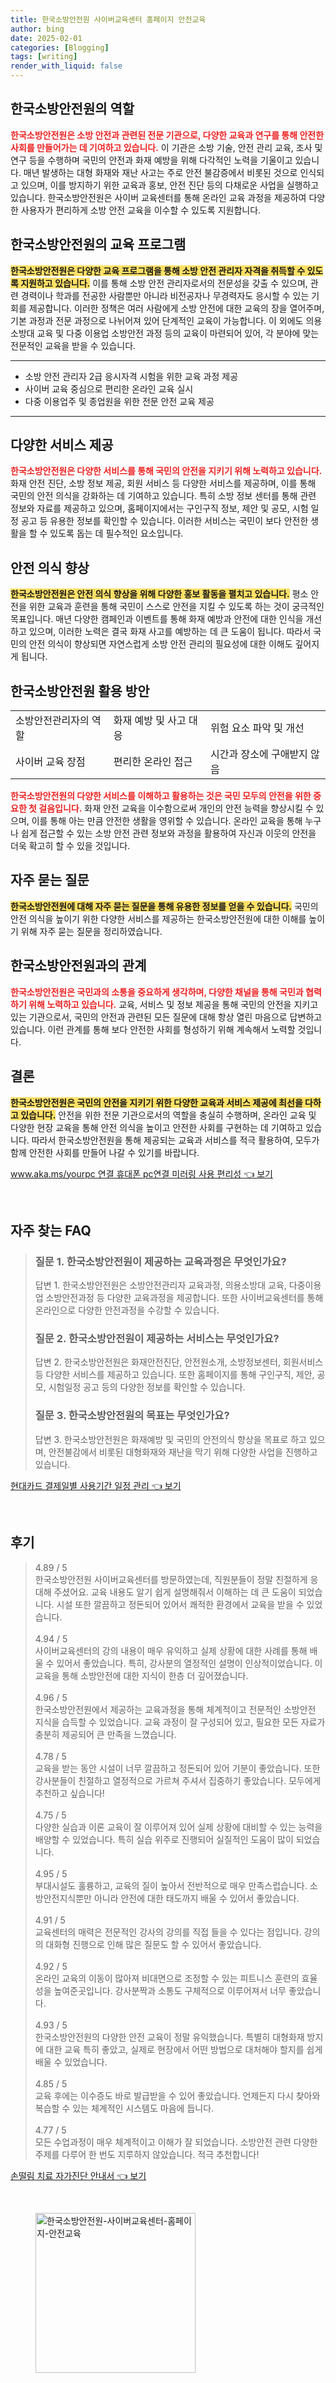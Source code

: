 ```yaml
---
title: 한국소방안전원 사이버교육센터 홈페이지 안전교육
author: bing
date: 2025-02-01
categories: [Blogging]
tags: [writing]
render_with_liquid: false
---
```



<h2 id='한국소방안전원의 역할'>한국소방안전원의 역할</h2>

<p><b><span style="color: #ee2323;">한국소방안전원은 소방 안전과 관련된 전문 기관으로, 다양한 교육과 연구를 통해 안전한 사회를 만들어가는 데 기여하고 있습니다.</span></b> 이 기관은 소방 기술, 안전 관리 교육, 조사 및 연구 등을 수행하며 국민의 안전과 화재 예방을 위해 다각적인 노력을 기울이고 있습니다. 매년 발생하는 대형 화재와 재난 사고는 주로 안전 불감증에서 비롯된 것으로 인식되고 있으며, 이를 방지하기 위한 교육과 홍보, 안전 진단 등의 다채로운 사업을 실행하고 있습니다. 한국소방안전원은 사이버 교육센터를 통해 온라인 교육 과정을 제공하여 다양한 사용자가 편리하게 소방 안전 교육을 이수할 수 있도록 지원합니다.</p>

<h2 id='한국소방안전원의 교육 프로그램'>한국소방안전원의 교육 프로그램</h2>

<p><b><span style="background-color: #ffe066;">한국소방안전원은 다양한 교육 프로그램을 통해 소방 안전 관리자 자격을 취득할 수 있도록 지원하고 있습니다.</span></b> 이를 통해 소방 안전 관리자로서의 전문성을 갖출 수 있으며, 관련 경력이나 학과를 전공한 사람뿐만 아니라 비전공자나 무경력자도 응시할 수 있는 기회를 제공합니다. 이러한 정책은 여러 사람에게 소방 안전에 대한 교육의 장을 열어주며, 기본 과정과 전문 과정으로 나뉘어져 있어 단계적인 교육이 가능합니다. 이 외에도 의용소방대 교육 및 다중 이용업 소방안전 과정 등의 교육이 마련되어 있어, 각 분야에 맞는 전문적인 교육을 받을 수 있습니다.</p>

<hr />

<ul>
    <li>소방 안전 관리자 2급 응시자격 시험을 위한 교육 과정 제공</li>
    <li>사이버 교육 중심으로 편리한 온라인 교육 실시</li>
    <li>다중 이용업주 및 종업원을 위한 전문 안전 교육 제공</li>
</ul>

<hr />

<h2 id='다양한 서비스 제공'>다양한 서비스 제공</h2>

<p><b><span style="color: #ee2323;">한국소방안전원은 다양한 서비스를 통해 국민의 안전을 지키기 위해 노력하고 있습니다.</span></b> 화재 안전 진단, 소방 정보 제공, 회원 서비스 등 다양한 서비스를 제공하며, 이를 통해 국민의 안전 의식을 강화하는 데 기여하고 있습니다. 특히 소방 정보 센터를 통해 관련 정보와 자료를 제공하고 있으며, 홈페이지에서는 구인구직 정보, 제안 및 공모, 시험 일정 공고 등 유용한 정보를 확인할 수 있습니다. 이러한 서비스는 국민이 보다 안전한 생활을 할 수 있도록 돕는 데 필수적인 요소입니다.</p>

<h2 id='안전 의식 향상'>안전 의식 향상</h2>

<p><b><span style="background-color: #ffe066;">한국소방안전원은 안전 의식 향상을 위해 다양한 홍보 활동을 펼치고 있습니다.</span></b> 평소 안전을 위한 교육과 훈련을 통해 국민이 스스로 안전을 지킬 수 있도록 하는 것이 궁극적인 목표입니다. 매년 다양한 캠페인과 이벤트를 통해 화재 예방과 안전에 대한 인식을 개선하고 있으며, 이러한 노력은 결국 화재 사고를 예방하는 데 큰 도움이 됩니다. 따라서 국민의 안전 의식이 향상되면 자연스럽게 소방 안전 관리의 필요성에 대한 이해도 깊어지게 됩니다.</p>

<h2 id='한국소방안전원 활용 방안'>한국소방안전원 활용 방안</h2>

<table>
    <tr>
        <td>소방안전관리자의 역할</td>
        <td>화재 예방 및 사고 대응</td>
        <td>위험 요소 파악 및 개선</td>
    </tr>
    <tr>
        <td>사이버 교육 장점</td>
        <td>편리한 온라인 접근</td>
        <td>시간과 장소에 구애받지 않음</td>
    </tr>
</table>

<p><b><span style="color: #ee2323;">한국소방안전원의 다양한 서비스를 이해하고 활용하는 것은 국민 모두의 안전을 위한 중요한 첫 걸음입니다.</span></b> 화재 안전 교육을 이수함으로써 개인의 안전 능력을 향상시킬 수 있으며, 이를 통해 아는 만큼 안전한 생활을 영위할 수 있습니다. 온라인 교육을 통해 누구나 쉽게 접근할 수 있는 소방 안전 관련 정보와 과정을 활용하여 자신과 이웃의 안전을 더욱 확고히 할 수 있을 것입니다.</p>

<h2 id='자주 묻는 질문'>자주 묻는 질문</h2>

<p><b><span style="background-color: #ffe066;">한국소방안전원에 대해 자주 묻는 질문을 통해 유용한 정보를 얻을 수 있습니다.</span></b> 국민의 안전 의식을 높이기 위한 다양한 서비스를 제공하는 한국소방안전원에 대한 이해를 높이기 위해 자주 묻는 질문을 정리하였습니다.</p>

<h2 id='한국소방안전원과의 관계'>한국소방안전원과의 관계</h2>

<p><b><span style="color: #ee2323;">한국소방안전원은 국민과의 소통을 중요하게 생각하며, 다양한 채널을 통해 국민과 협력하기 위해 노력하고 있습니다.</span></b> 교육, 서비스 및 정보 제공을 통해 국민의 안전을 지키고 있는 기관으로서, 국민의 안전과 관련된 모든 질문에 대해 항상 열린 마음으로 답변하고 있습니다. 이런 관계를 통해 보다 안전한 사회를 형성하기 위해 계속해서 노력할 것입니다.</p>

<h2 id='결론'>결론</h2>

<p><b><span style="background-color: #ffe066;">한국소방안전원은 국민의 안전을 지키기 위한 다양한 교육과 서비스 제공에 최선을 다하고 있습니다.</span></b> 안전을 위한 전문 기관으로서의 역할을 충실히 수행하며, 온라인 교육 및 다양한 현장 교육을 통해 안전 의식을 높이고 안전한 사회를 구현하는 데 기여하고 있습니다. 따라서 한국소방안전원을 통해 제공되는 교육과 서비스를 적극 활용하여, 모두가 함께 안전한 사회를 만들어 나갈 수 있기를 바랍니다.</p>


<p><a class="click-button" title="www.aka.ms/yourpc 연결 휴대폰 pc연결 미러링 사용 편리성" href="https://blackassets.github.io/posts/www.aka.msyourpc-%EC%97%B0%EA%B2%B0-%ED%9C%B4%EB%8C%80%ED%8F%B0-pc%EC%97%B0%EA%B2%B0-%EB%AF%B8%EB%9F%AC%EB%A7%81-%EC%82%AC%EC%9A%A9-%ED%8E%B8%EB%A6%AC%EC%84%B1/" rel="dofollow">www.aka.ms/yourpc 연결 휴대폰 pc연결 미러링 사용 편리성 👈 보기</a></p><br>
<h2 id='자주_찾는_FAQ'>자주 찾는 FAQ</h2>
<div itemscope="" itemtype="https://schema.org/FAQPage"> 
<blockquote> 
<div itemscope="" itemprop="mainEntity" itemtype="https://schema.org/Question"> 
<h3 itemprop="name">질문 1. 한국소방안전원이 제공하는 교육과정은 무엇인가요?</h3> 
<div itemscope="" itemprop="acceptedAnswer" itemtype="https://schema.org/Answer"> 
<span itemprop="text"> 
<p>답변 1. 한국소방안전원은 소방안전관리자 교육과정, 의용소방대 교육, 다중이용업 소방안전과정 등 다양한 교육과정을 제공합니다. 또한 사이버교육센터를 통해 온라인으로 다양한 안전과정을 수강할 수 있습니다.</p> 
</span> 
</div> 
</div> 
<div itemscope="" itemprop="mainEntity" itemtype="https://schema.org/Question"> 
<h3 itemprop="name">질문 2. 한국소방안전원이 제공하는 서비스는 무엇인가요?</h3> 
<div itemscope="" itemprop="acceptedAnswer" itemtype="https://schema.org/Answer"> 
<span itemprop="text"> 
<p>답변 2. 한국소방안전원은 화재안전진단, 안전원소개, 소방정보센터, 회원서비스 등 다양한 서비스를 제공하고 있습니다. 또한 홈페이지를 통해 구인구직, 제안, 공모, 시험일정 공고 등의 다양한 정보를 확인할 수 있습니다.</p> 
</span> 
</div> 
</div> 
<div itemscope="" itemprop="mainEntity" itemtype="https://schema.org/Question"> 
<h3 itemprop="name">질문 3. 한국소방안전원의 목표는 무엇인가요?</h3> 
<div itemscope="" itemprop="acceptedAnswer" itemtype="https://schema.org/Answer"> 
<span itemprop="text"> 
<p>답변 3. 한국소방안전원은 화재예방 및 국민의 안전의식 향상을 목표로 하고 있으며, 안전불감에서 비롯된 대형화재와 재난을 막기 위해 다양한 사업을 진행하고 있습니다.</p> 
</span> 
</div> 
</div> 
</blockquote> 
</div>
<p><a class="click-button" title="현대카드 결제일별 사용기간 일정 관리" href="https://blackassets.github.io/posts/%ED%98%84%EB%8C%80%EC%B9%B4%EB%93%9C-%EA%B2%B0%EC%A0%9C%EC%9D%BC%EB%B3%84-%EC%82%AC%EC%9A%A9%EA%B8%B0%EA%B0%84-%EC%9D%BC%EC%A0%95-%EA%B4%80%EB%A6%AC/" rel="dofollow">현대카드 결제일별 사용기간 일정 관리 👈 보기</a></p><br>
<h2 id='후기'>후기</h2>
<div itemscope itemtype="https://schema.org/Product">
  <blockquote>
  <div itemprop="review" itemscope itemtype="https://schema.org/Review">
      <div itemprop="reviewRating" itemscope itemtype="https://schema.org/Rating"> <span itemprop="ratingValue">4.89</span> / <span itemprop="bestRating">5</span> </div>
      <span itemprop="reviewBody"> 한국소방안전원 사이버교육센터를 방문하였는데, 직원분들이 정말 친절하게 응대해 주셨어요. 교육 내용도 알기 쉽게 설명해줘서 이해하는 데 큰 도움이 되었습니다. 시설 또한 깔끔하고 정돈되어 있어서 쾌적한 환경에서 교육을 받을 수 있었습니다. </span>
  </div>
  <br>
  <div itemprop="review" itemscope itemtype="https://schema.org/Review">
      <div itemprop="reviewRating" itemscope itemtype="https://schema.org/Rating"> <span itemprop="ratingValue">4.94</span> / <span itemprop="bestRating">5</span> </div>
      <span itemprop="reviewBody"> 사이버교육센터의 강의 내용이 매우 유익하고 실제 상황에 대한 사례를 통해 배울 수 있어서 좋았습니다. 특히, 강사분의 열정적인 설명이 인상적이었습니다. 이 교육을 통해 소방안전에 대한 지식이 한층 더 깊어졌습니다. </span>
  </div>
  <br>
  <div itemprop="review" itemscope itemtype="https://schema.org/Review">
      <div itemprop="reviewRating" itemscope itemtype="https://schema.org/Rating"> <span itemprop="ratingValue">4.96</span> / <span itemprop="bestRating">5</span> </div>
      <span itemprop="reviewBody"> 한국소방안전원에서 제공하는 교육과정을 통해 체계적이고 전문적인 소방안전 지식을 습득할 수 있었습니다. 교육 과정이 잘 구성되어 있고, 필요한 모든 자료가 충분히 제공되어 큰 만족을 느꼈습니다. </span>
  </div>
  <br>
  <div itemprop="review" itemscope itemtype="https://schema.org/Review">
      <div itemprop="reviewRating" itemscope itemtype="https://schema.org/Rating"> <span itemprop="ratingValue">4.78</span> / <span itemprop="bestRating">5</span> </div>
      <span itemprop="reviewBody"> 교육을 받는 동안 시설이 너무 깔끔하고 정돈되어 있어 기분이 좋았습니다. 또한 강사분들이 친절하고 열정적으로 가르쳐 주셔서 집중하기 좋았습니다. 모두에게 추천하고 싶습니다! </span>
  </div>
  <br>
  <div itemprop="review" itemscope itemtype="https://schema.org/Review">
      <div itemprop="reviewRating" itemscope itemtype="https://schema.org/Rating"> <span itemprop="ratingValue">4.75</span> / <span itemprop="bestRating">5</span> </div>
      <span itemprop="reviewBody"> 다양한 실습과 이론 교육이 잘 이루어져 있어 실제 상황에 대비할 수 있는 능력을 배양할 수 있었습니다. 특히 실습 위주로 진행되어 실질적인 도움이 많이 되었습니다. </span>
  </div>
  <br>
  <div itemprop="review" itemscope itemtype="https://schema.org/Review">
      <div itemprop="reviewRating" itemscope itemtype="https://schema.org/Rating"> <span itemprop="ratingValue">4.95</span> / <span itemprop="bestRating">5</span> </div>
      <span itemprop="reviewBody"> 부대시설도 훌륭하고, 교육의 질이 높아서 전반적으로 매우 만족스럽습니다. 소방안전지식뿐만 아니라 안전에 대한 태도까지 배울 수 있어서 좋았습니다. </span>
  </div>
  <br>
  <div itemprop="review" itemscope itemtype="https://schema.org/Review">
      <div itemprop="reviewRating" itemscope itemtype="https://schema.org/Rating"> <span itemprop="ratingValue">4.91</span> / <span itemprop="bestRating">5</span> </div>
      <span itemprop="reviewBody"> 교육센터의 매력은 전문적인 강사의 강의를 직접 들을 수 있다는 점입니다. 강의의 대화형 진행으로 인해 많은 질문도 할 수 있어서 좋았습니다. </span>
  </div>
  <br>
  <div itemprop="review" itemscope itemtype="https://schema.org/Review">
      <div itemprop="reviewRating" itemscope itemtype="https://schema.org/Rating"> <span itemprop="ratingValue">4.92</span> / <span itemprop="bestRating">5</span> </div>
      <span itemprop="reviewBody"> 온라인 교육의 이동이 많아져 비대면으로 조정할 수 있는 피트니스 훈련의 효율성을 높여준곳입니다. 강사분짝과 소통도 구체적으로 이루어져서 너무 좋았습니다. </span>
  </div>
  <br>
  <div itemprop="review" itemscope itemtype="https://schema.org/Review">
      <div itemprop="reviewRating" itemscope itemtype="https://schema.org/Rating"> <span itemprop="ratingValue">4.93</span> / <span itemprop="bestRating">5</span> </div>
      <span itemprop="reviewBody"> 한국소방안전원의 다양한 안전 교육이 정말 유익했습니다. 특별히 대형화재 방지에 대한 교육 특히 좋았고, 실제로 현장에서 어떤 방법으로 대처해야 할지를 쉽게 배울 수 있었습니다. </span>
  </div>
  <br>
  <div itemprop="review" itemscope itemtype="https://schema.org/Review">
      <div itemprop="reviewRating" itemscope itemtype="https://schema.org/Rating"> <span itemprop="ratingValue">4.85</span> / <span itemprop="bestRating">5</span> </div>
      <span itemprop="reviewBody"> 교육 후에는 이수증도 바로 발급받을 수 있어 좋았습니다. 언제든지 다시 찾아와 복습할 수 있는 체계적인 시스템도 마음에 듭니다. </span>
  </div>
  <br>
  <div itemprop="review" itemscope itemtype="https://schema.org/Review">
      <div itemprop="reviewRating" itemscope itemtype="https://schema.org/Rating"> <span itemprop="ratingValue">4.77</span> / <span itemprop="bestRating">5</span> </div>
      <span itemprop="reviewBody"> 모든 수업과정이 매우 체계적이고 이해가 잘 되었습니다. 소방안전 관련 다양한 주제를 다루어 한 번도 지루하지 않았습니다. 적극 추천합니다! </span>
  </div>
  </blockquote>
</div>
<p><a class="click-button" title="손떨림 치료 자가진단 안내서" href="https://blackassets.github.io/posts/%EC%86%90%EB%96%A8%EB%A6%BC-%EC%B9%98%EB%A3%8C-%EC%9E%90%EA%B0%80%EC%A7%84%EB%8B%A8-%EC%95%88%EB%82%B4%EC%84%9C/" rel="dofollow">손떨림 치료 자가진단 안내서 👈 보기</a></p><br>
<figure class="image"><img src="https://blackassets.github.io/assets/img/thumbnail/한국소방안전원-사이버교육센터-홈페이지-안전교육.webp" alt="한국소방안전원-사이버교육센터-홈페이지-안전교육" width="256" height="256"></figure>